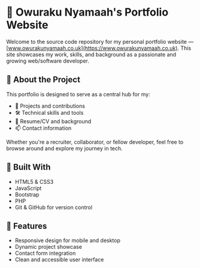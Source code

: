 # 💼 Owuraku Nyamaah's Portfolio Website

Welcome to the source code repository for my personal portfolio website — [www.owurakunyamaah.co.uk](https://www.owurakunyamaah.co.uk). This site showcases my work, skills, and background as a passionate and growing web/software developer.

## 🚀 About the Project

This portfolio is designed to serve as a central hub for my:

- 📂 Projects and contributions
- 🛠️ Technical skills and tools
- 📃 Resume/CV and background
- 📫 Contact information

Whether you're a recruiter, collaborator, or fellow developer, feel free to browse around and explore my journey in tech.

## 🧰 Built With

- HTML5 & CSS3
- JavaScript
- Bootstrap
- PHP
- Git & GitHub for version control

## 📸 Features

- Responsive design for mobile and desktop
- Dynamic project showcase
- Contact form integration
- Clean and accessible user interface


